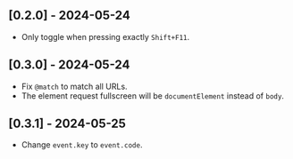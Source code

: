 ## [0.2.0] - 2024-05-24

- Only toggle when pressing exactly `Shift+F11`.

## [0.3.0] - 2024-05-24

- Fix `@match` to match all URLs.
- The element request fullscreen will be `documentElement` instead of `body`.

## [0.3.1] - 2024-05-25

- Change `event.key` to `event.code`.
